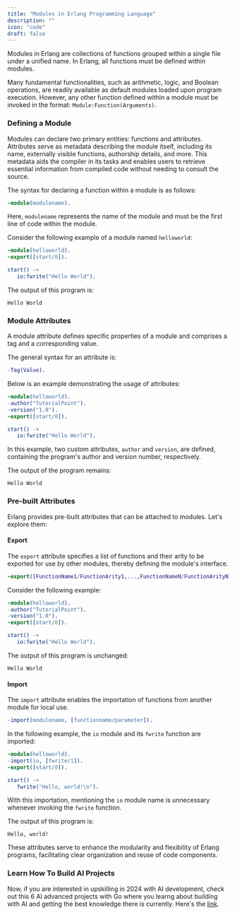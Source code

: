 ```yaml
---
title: "Modules in Erlang Programming Language"
description: ""
icon: "code"
draft: false
---
```


Modules in Erlang are collections of functions grouped within a single file under a unified name. In Erlang, all functions must be defined within modules.

Many fundamental functionalities, such as arithmetic, logic, and Boolean operations, are readily available as default modules loaded upon program execution. However, any other function defined within a module must be invoked in the format: `Module:Function(Arguments)`.

### Defining a Module

Modules can declare two primary entities: functions and attributes. Attributes serve as metadata describing the module itself, including its name, externally visible functions, authorship details, and more. This metadata aids the compiler in its tasks and enables users to retrieve essential information from compiled code without needing to consult the source.

The syntax for declaring a function within a module is as follows:

```erlang
-module(modulename).
```

Here, `modulename` represents the name of the module and must be the first line of code within the module.

Consider the following example of a module named `helloworld`:

```erlang
-module(helloworld).
-export([start/0]).

start() -> 
   io:fwrite("Hello World").
```

The output of this program is:

```
Hello World
```

### Module Attributes

A module attribute defines specific properties of a module and comprises a tag and a corresponding value.

The general syntax for an attribute is:

```erlang
-Tag(Value).
```

Below is an example demonstrating the usage of attributes:

```erlang
-module(helloworld).
-author("TutorialPoint").
-version("1.0").
-export([start/0]).

start() -> 
   io:fwrite("Hello World").
```

In this example, two custom attributes, `author` and `version`, are defined, containing the program's author and version number, respectively.

The output of the program remains:

```
Hello World
```

### Pre-built Attributes

Erlang provides pre-built attributes that can be attached to modules. Let's explore them:

#### Export

The `export` attribute specifies a list of functions and their arity to be exported for use by other modules, thereby defining the module's interface.

```erlang
-export([FunctionName1/FunctionArity1,...,FunctionNameN/FunctionArityN]).
```

Consider the following example:

```erlang
-module(helloworld).
-author("TutorialPoint").
-version("1.0").
-export([start/0]).

start() -> 
   io:fwrite("Hello World").
```

The output of this program is unchanged:

```
Hello World
```

#### Import

The `import` attribute enables the importation of functions from another module for local use.

```erlang
-import(modulename, [functionname/parameter]).
```

In the following example, the `io` module and its `fwrite` function are imported:

```erlang
-module(helloworld).
-import(io, [fwrite/1]).
-export([start/0]).

start() -> 
   fwrite("Hello, world!\n").
```

With this importation, mentioning the `io` module name is unnecessary whenever invoking the `fwrite` function.

The output of this program is:

```
Hello, world!
```

These attributes serve to enhance the modularity and flexibility of Erlang programs, facilitating clear organization and reuse of code components.

### Learn How To Build AI Projects

Now, if you are interested in upskilling in 2024 with AI development, check out this 6 AI advanced projects with Go where you learng about building with AI and getting the best knowledge there is currently. Here's the [link](https://akhilsharmatech.gumroad.com/l/zgxqq).
